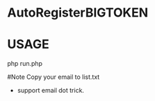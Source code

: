 # AutoRegisterBIGTOKEN

# USAGE
php run.php

#Note
Copy your email to list.txt

* support email dot trick.